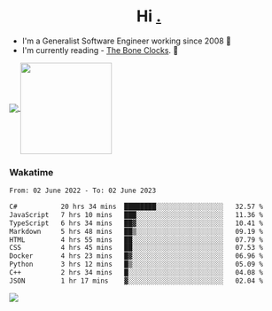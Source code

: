 <h1 align="center">Hi <a href="https://www.hackerrank.com/erasmosaraujo">.</a></h1>
 
- I'm a Generalist Software Engineer working  since 2008 🚀
- I'm currently reading - <a href="https://www.amazon.ca/Bone-Clocks-David-Mitchell/dp/0340921625">The Bone Clocks</a>. 📘
  
<p align="left">
  <a href="https://github.com/erasmosoares/github-readme-stats">
    <img
      align="center"
      src="https://github-readme-stats.vercel.app/api/top-langs/?username=erasmosoares&theme=radical&layout=compact"
    />
  </a>
  <a href="https://github.com/erasmosoares/github-readme-stats">
    <img
      align="center"
      height="165"
      src="https://github-readme-stats.vercel.app/api?username=erasmosoares&theme=radical&count_private=true&show_icons=true&custom_title=Github%20Status&hide=issues"
    />
  </a>
</p>

<!--
 ### Repo 
 
<p align="left">
 <a href="https://github.com/erasmosoares/github-readme-stats">
    <img
      align="center"
      height="165"
      src="https://github-readme-stats.vercel.app/api/pin?username=erasmosoares&repo=sample-node&title_color=fff&icon_color=f9f9f9&text_color=9f9f9f&bg_color=151515"
    />
  </a>
  <a href="https://github.com/erasmosoares/github-readme-stats">
    <img
      align="center"
      height="165"
      src="https://github-readme-stats.vercel.app/api/pin?username=erasmosoares&repo=sample-node&title_color=fff&icon_color=f9f9f9&text_color=9f9f9f&bg_color=151515"
    />
  </a>
</p>
-->

 ### Wakatime 

<!--START_SECTION:waka-->

```txt
From: 02 June 2022 - To: 02 June 2023

C#           20 hrs 34 mins  ████████░░░░░░░░░░░░░░░░░   32.57 %
JavaScript   7 hrs 10 mins   ███░░░░░░░░░░░░░░░░░░░░░░   11.36 %
TypeScript   6 hrs 34 mins   ██▓░░░░░░░░░░░░░░░░░░░░░░   10.41 %
Markdown     5 hrs 48 mins   ██▒░░░░░░░░░░░░░░░░░░░░░░   09.19 %
HTML         4 hrs 55 mins   ██░░░░░░░░░░░░░░░░░░░░░░░   07.79 %
CSS          4 hrs 45 mins   ██░░░░░░░░░░░░░░░░░░░░░░░   07.53 %
Docker       4 hrs 23 mins   █▓░░░░░░░░░░░░░░░░░░░░░░░   06.96 %
Python       3 hrs 12 mins   █▒░░░░░░░░░░░░░░░░░░░░░░░   05.09 %
C++          2 hrs 34 mins   █░░░░░░░░░░░░░░░░░░░░░░░░   04.08 %
JSON         1 hr 17 mins    ▓░░░░░░░░░░░░░░░░░░░░░░░░   02.04 %
```

<!--END_SECTION:waka-->

![](https://komarev.com/ghpvc/?username=erasmosoares&color=brightgreen)
